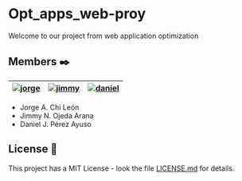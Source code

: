 # Opt_apps_web-proy
Welcome to our project from web application optimization

## Members ✒️
| <a href="https://github.com/Jorge-Alberto-Chi-Leon">![jorge](https://github.com/plupyt/Opt_apps_web-proy/blob/main/public/assets/jorge_profile.png)</a> | <a href="https://github.com/JimmyOjeda">![jimmy](https://github.com/plupyt/Opt_apps_web-proy/blob/main/public/assets/jimmy_profile.png)</a> | <a href="https://github.com/plupyt">![daniel](https://github.com/plupyt/Opt_apps_web-proy/blob/main/public/assets/daniel_profile.png)</a> |
| ----- | ----- | ----- |

* Jorge A. Chi León
* Jimmy N. Ojeda Arana
* Daniel J. Pérez Ayuso

## License 📄

This project has a MIT License - look the file [LICENSE.md](https://github.com/plupyt/IHC-proy/blob/main/LICENSE) for details.
